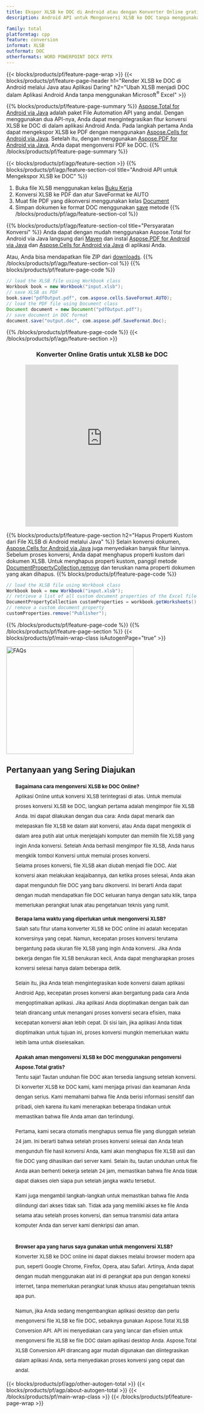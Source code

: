 ```yaml
---
title: Ekspor XLSB ke DOC di Android atau dengan Konverter Online gratis
description: Android API untuk Mengonversi XLSB ke DOC tanpa menggunakan Microsoft Word atau daring. Uji konverter online XLSB ke DOC gratis dengan cepat sebelum mengintegrasikan kode.

family: total
platformtag: cpp
feature: conversion
informat: XLSB
outformat: DOC
otherformats: WORD POWERPOINT DOCX PPTX
---
```

{{< blocks/products/pf/feature-page-wrap >}}
{{< blocks/products/pf/feature-page-header h1="Render XLSB ke DOC di Android melalui Java atau Aplikasi Daring" h2="Ubah XLSB menjadi DOC dalam Aplikasi Android Anda tanpa menggunakan Microsoft<sup>&reg;</sup> Excel" >}}

{{% blocks/products/pf/feature-page-summary %}}
[Aspose.Total for Android via Java](https://products.aspose.com/total/android-java/) adalah paket File Automation API yang andal. Dengan menggunakan dua API-nya, Anda dapat mengintegrasikan fitur konversi XLSB ke DOC di dalam aplikasi Android Anda. Pada langkah pertama Anda dapat mengekspor XLSB ke PDF dengan menggunakan [Aspose.Cells for Android via Java](https://products.aspose.com/cells/android-java/). Setelah itu, dengan menggunakan [Aspose.PDF for Android via Java](https://products.aspose.com/pdf/android-java/), Anda dapat mengonversi PDF ke DOC. 
{{% /blocks/products/pf/feature-page-summary  %}}

{{< blocks/products/pf/agp/feature-section >}}
{{% blocks/products/pf/agp/feature-section-col title="Android API untuk Mengekspor XLSB ke DOC" %}}
1. Buka file XLSB menggunakan kelas [Buku Kerja](https://reference.aspose.com/cells/java/com.aspose.cells/Workbook)
2. Konversi XLSB ke PDF dan atur SaveFormat ke AUTO
3. Muat file PDF yang dikonversi menggunakan kelas [Document](https://reference.aspose.com/pdf/java/com.aspose.pdf/Document)
4. Simpan dokumen ke format DOC menggunakan [save](https://reference.aspose.com/pdf/java/com.aspose.pdf/Document#save-java.lang.String-com.aspose.pdf.SaveOptions-) metode
{{% /blocks/products/pf/agp/feature-section-col %}}

{{% blocks/products/pf/agp/feature-section-col title="Persyaratan Konversi" %}}
Anda dapat dengan mudah menggunakan Aspose.Total for Android via Java langsung dari [Maven](https://releases.aspose.com/total/java/) dan instal [Aspose.PDF for Android via Java](https://docs.aspose.com/pdf/androidjava/installation/) dan [Aspose.Cells for Android via Java](https://docs.aspose.com/cells/java/aspose-cells-for-android-via-java-installation/#install-asposecells-for-android-via-java-from-maven-repository) di aplikasi Anda.

Atau, Anda bisa mendapatkan file ZIP dari [downloads](https://releases.aspose.com/total/androidjava).
{{% /blocks/products/pf/agp/feature-section-col %}}
{{% blocks/products/pf/feature-page-code %}}

```java
// load the XLSB file using Workbook class
Workbook book = new Workbook("input.xlsb");
// save XLSB as PDF
book.save("pdfOutput.pdf", com.aspose.cells.SaveFormat.AUTO);
// load the PDF file using Document class
Document document = new Document("pdfOutput.pdf");
// save document in DOC format
document.save("output.doc", com.aspose.pdf.SaveFormat.Doc);    
```


{{% /blocks/products/pf/feature-page-code %}}
{{< /blocks/products/pf/agp/feature-section >}}

<div class="container-fluid agp-content bg-white aboutfile box-1 vh100 section nopbtm">
<div class=container>
<div class=row>
<div class="demobox tc col-md-12 padding-0" align="center">

<h3>Konverter Online Gratis untuk XLSB ke DOC</h3>

<iframe title="Alat Konversi xlsb ke doc Gratis" style="border: none; height: 426px;" scrolling="no" src="https://total-conversion-app-65z5r2lp.qa.k8s.dynabic.com/?to=doc&from=xlsb" id="child-iframe" width="80%"></iframe>

</div></div>
</div></div>

{{% blocks/products/pf/feature-page-section  h2="Hapus Properti Kustom dari File XLSB di Android melalui Java" %}}
Selain konversi dokumen, [Aspose.Cells for Android via Java](https://products.aspose.com/cells/android-java/) juga menyediakan banyak fitur lainnya. Sebelum proses konversi, Anda dapat menghapus properti kustom dari dokumen XLSB. Untuk menghapus properti kustom, panggil metode [DocumentPropertyCollection.remove](https://reference.aspose.com/cells/java/com.aspose.cells/documentpropertycollection#remove(java.lang.String)) dan teruskan nama properti dokumen yang akan dihapus.
{{% blocks/products/pf/feature-page-code %}}

```java
// load the XLSB file using Workbook class
Workbook book = new Workbook("input.xlsb");
// retrieve a list of all custom document properties of the Excel file
DocumentPropertyCollection customProperties = workbook.getWorksheets().getCustomDocumentProperties();
// remove a custom document property
customProperties.remove("Publisher"); 
```

{{% /blocks/products/pf/feature-page-code  %}}
{{% /blocks/products/pf/feature-page-section %}}
{{< blocks/products/pf/main-wrap-class isAutogenPage="true" >}}
<style>.howtolist li{margin-right: 0!important;line-height: 26px;position: relative;margin-bottom: 10px;font-size: 13px;list-style-type: none;}</style>
<div class="col-md-12 tl bg-gray-dark howtolist section">
  <a class="anchor" name="faqpage"></a>
  <div class="container tl dflex" itemscope="" itemtype="https://schema.org/FAQPage">
      <div class="col-md-4 howtosectiongfx">
          <img class="social-panel-hide-on-mobile" src="https://www.groupdocs.cloud/templates/brand/images/groupdocs/conversion/groupdocs_conversion-brand.png" alt="FAQs" width="335" height="283">
      </div>
      <div class="howtosection col-md-8">
          <div>
              <h2>Pertanyaan yang Sering Diajukan</h2>
              <ul>
                  <li itemscope="" itemprop="mainEntity" itemtype="https://schema.org/Question">
                      <div>
                          <span itemprop="name"><b>Bagaimana cara mengonversi XLSB ke DOC Online?</b></span>
                      </div>
                      <div itemscope="" itemprop="acceptedAnswer" itemtype="https://schema.org/Answer">
                          <span itemprop="text">Aplikasi Online untuk konversi XLSB terintegrasi di atas. Untuk memulai proses konversi XLSB ke DOC, langkah pertama adalah mengimpor file XLSB Anda. Ini dapat dilakukan dengan dua cara: Anda dapat menarik dan melepaskan file XLSB ke dalam alat konversi, atau Anda dapat mengeklik di dalam area putih alat untuk menjelajahi komputer dan memilih file XLSB yang ingin Anda konversi. Setelah Anda berhasil mengimpor file XLSB, Anda harus mengklik tombol Konversi untuk memulai proses konversi. <br />
Selama proses konversi, file XLSB akan diubah menjadi file DOC. Alat konversi akan melakukan keajaibannya, dan ketika proses selesai, Anda akan dapat mengunduh file DOC yang baru dikonversi. Ini berarti Anda dapat dengan mudah mendapatkan file DOC keluaran hanya dengan satu klik, tanpa memerlukan perangkat lunak atau pengetahuan teknis yang rumit.</span>
                      </div>
                  </li>
                  <li itemscope="" itemprop="mainEntity" itemtype="https://schema.org/Question">
                      <div>
                          <span itemprop="name"><b>Berapa lama waktu yang diperlukan untuk mengonversi XLSB?</b></span>
                      </div>
                      <div itemscope="" itemprop="acceptedAnswer" itemtype="https://schema.org/Answer">
                          <span itemprop="text">Salah satu fitur utama konverter XLSB ke DOC online ini adalah kecepatan konversinya yang cepat. Namun, kecepatan proses konversi terutama bergantung pada ukuran file XLSB yang ingin Anda konversi. Jika Anda bekerja dengan file XLSB berukuran kecil, Anda dapat mengharapkan proses konversi selesai hanya dalam beberapa detik.<br />

Selain itu, jika Anda telah mengintegrasikan kode konversi dalam aplikasi Android App, kecepatan proses konversi akan bergantung pada cara Anda mengoptimalkan aplikasi. Jika aplikasi Anda dioptimalkan dengan baik dan telah dirancang untuk menangani proses konversi secara efisien, maka kecepatan konversi akan lebih cepat. Di sisi lain, jika aplikasi Anda tidak dioptimalkan untuk tujuan ini, proses konversi mungkin memerlukan waktu lebih lama untuk diselesaikan.</span>
                      </div>
                  </li>
                  <li itemscope="" itemprop="mainEntity" itemtype="https://schema.org/Question">
                      <div>
                          <span itemprop="name"><b>Apakah aman mengonversi XLSB ke DOC menggunakan pengonversi Aspose.Total gratis?</b></span>
                      </div>
                      <div itemscope="" itemprop="acceptedAnswer" itemtype="https://schema.org/Answer">
                          <span itemprop="text">Tentu saja! Tautan unduhan file DOC akan tersedia langsung setelah konversi. Di konverter XLSB ke DOC kami, kami menjaga privasi dan keamanan Anda dengan serius. Kami memahami bahwa file Anda berisi informasi sensitif dan pribadi, oleh karena itu kami menerapkan beberapa tindakan untuk memastikan bahwa file Anda aman dan terlindungi.<br />

Pertama, kami secara otomatis menghapus semua file yang diunggah setelah 24 jam. Ini berarti bahwa setelah proses konversi selesai dan Anda telah mengunduh file hasil konversi Anda, kami akan menghapus file XLSB asli dan file DOC yang dihasilkan dari server kami. Selain itu, tautan unduhan untuk file Anda akan berhenti bekerja setelah 24 jam, memastikan bahwa file Anda tidak dapat diakses oleh siapa pun setelah jangka waktu tersebut.<br />

Kami juga mengambil langkah-langkah untuk memastikan bahwa file Anda dilindungi dari akses tidak sah. Tidak ada yang memiliki akses ke file Anda selama atau setelah proses konversi, dan semua transmisi data antara komputer Anda dan server kami dienkripsi dan aman.</span>
                      </div>
                  </li>                 
                  <li itemscope="" itemprop="mainEntity" itemtype="https://schema.org/Question">
                      <div>
                          <span itemprop="name"><b>Browser apa yang harus saya gunakan untuk mengonversi XLSB?</b></span>
                      </div>
                      <div itemscope="" itemprop="acceptedAnswer" itemtype="https://schema.org/Answer">
                          <span itemprop="text">Konverter XLSB ke DOC online ini dapat diakses melalui browser modern apa pun, seperti Google Chrome, Firefox, Opera, atau Safari. Artinya, Anda dapat dengan mudah menggunakan alat ini di perangkat apa pun dengan koneksi internet, tanpa memerlukan perangkat lunak khusus atau pengetahuan teknis apa pun.<br />

Namun, jika Anda sedang mengembangkan aplikasi desktop dan perlu mengonversi file XLSB ke file DOC, sebaiknya gunakan Aspose.Total XLSB Conversion API. API ini menyediakan cara yang lancar dan efisien untuk mengonversi file XLSB ke file DOC dalam aplikasi desktop Anda. Aspose.Total XLSB Conversion API dirancang agar mudah digunakan dan diintegrasikan dalam aplikasi Anda, serta menyediakan proses konversi yang cepat dan andal.</span>
                      </div>
                  </li>
              </ul>
          </div>
      </div>
  </div>
{{< blocks/products/pf/agp/other-autogen-total >}}
{{< blocks/products/pf/agp/about-autogen-total >}}
{{< /blocks/products/pf/main-wrap-class >}}
{{< /blocks/products/pf/feature-page-wrap >}}